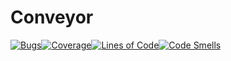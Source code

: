 # Conveyor
[![Bugs](https://sonarcloud.io/api/project_badges/measure?project=chanvceux_Conveyor&metric=bugs)](https://sonarcloud.io/summary/new_code?id=chanvceux_Conveyor)[![Coverage](https://sonarcloud.io/api/project_badges/measure?project=chanvceux_Conveyor&metric=coverage)](https://sonarcloud.io/summary/new_code?id=chanvceux_Conveyor)[![Lines of Code](https://sonarcloud.io/api/project_badges/measure?project=chanvceux_Conveyor&metric=ncloc)](https://sonarcloud.io/summary/new_code?id=chanvceux_Conveyor)[![Code Smells](https://sonarcloud.io/api/project_badges/measure?project=chanvceux_Conveyor&metric=code_smells)](https://sonarcloud.io/summary/new_code?id=chanvceux_Conveyor)
